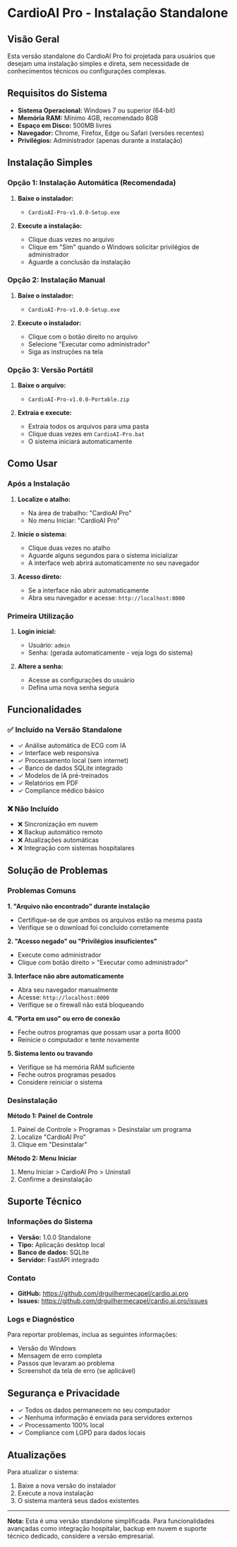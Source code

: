 # CardioAI Pro - Instalação Standalone

## Visão Geral

Esta versão standalone do CardioAI Pro foi projetada para usuários que desejam uma instalação simples e direta, sem necessidade de conhecimentos técnicos ou configurações complexas.

## Requisitos do Sistema

- **Sistema Operacional:** Windows 7 ou superior (64-bit)
- **Memória RAM:** Mínimo 4GB, recomendado 8GB
- **Espaço em Disco:** 500MB livres
- **Navegador:** Chrome, Firefox, Edge ou Safari (versões recentes)
- **Privilégios:** Administrador (apenas durante a instalação)

## Instalação Simples

### Opção 1: Instalação Automática (Recomendada)

1. **Baixe o instalador:**
   - `CardioAI-Pro-v1.0.0-Setup.exe`

2. **Execute a instalação:**
   - Clique duas vezes no arquivo
   - Clique em "Sim" quando o Windows solicitar privilégios de administrador
   - Aguarde a conclusão da instalação

### Opção 2: Instalação Manual

1. **Baixe o instalador:**
   - `CardioAI-Pro-v1.0.0-Setup.exe`

2. **Execute o instalador:**
   - Clique com o botão direito no arquivo
   - Selecione "Executar como administrador"
   - Siga as instruções na tela

### Opção 3: Versão Portátil

1. **Baixe o arquivo:**
   - `CardioAI-Pro-v1.0.0-Portable.zip`

2. **Extraia e execute:**
   - Extraia todos os arquivos para uma pasta
   - Clique duas vezes em `CardioAI-Pro.bat`
   - O sistema iniciará automaticamente

## Como Usar

### Após a Instalação

1. **Localize o atalho:**
   - Na área de trabalho: "CardioAI Pro"
   - No menu Iniciar: "CardioAI Pro"

2. **Inicie o sistema:**
   - Clique duas vezes no atalho
   - Aguarde alguns segundos para o sistema inicializar
   - A interface web abrirá automaticamente no seu navegador

3. **Acesso direto:**
   - Se a interface não abrir automaticamente
   - Abra seu navegador e acesse: `http://localhost:8000`

### Primeira Utilização

1. **Login inicial:**
   - Usuário: `admin`
   - Senha: (gerada automaticamente - veja logs do sistema)

2. **Altere a senha:**
   - Acesse as configurações do usuário
   - Defina uma nova senha segura

## Funcionalidades

### ✅ Incluído na Versão Standalone

- ✓ Análise automática de ECG com IA
- ✓ Interface web responsiva
- ✓ Processamento local (sem internet)
- ✓ Banco de dados SQLite integrado
- ✓ Modelos de IA pré-treinados
- ✓ Relatórios em PDF
- ✓ Compliance médico básico

### ❌ Não Incluído

- ❌ Sincronização em nuvem
- ❌ Backup automático remoto
- ❌ Atualizações automáticas
- ❌ Integração com sistemas hospitalares

## Solução de Problemas

### Problemas Comuns

**1. "Arquivo não encontrado" durante instalação**
- Certifique-se de que ambos os arquivos estão na mesma pasta
- Verifique se o download foi concluído corretamente

**2. "Acesso negado" ou "Privilégios insuficientes"**
- Execute como administrador
- Clique com botão direito > "Executar como administrador"

**3. Interface não abre automaticamente**
- Abra seu navegador manualmente
- Acesse: `http://localhost:8000`
- Verifique se o firewall não está bloqueando

**4. "Porta em uso" ou erro de conexão**
- Feche outros programas que possam usar a porta 8000
- Reinicie o computador e tente novamente

**5. Sistema lento ou travando**
- Verifique se há memória RAM suficiente
- Feche outros programas pesados
- Considere reiniciar o sistema

### Desinstalação

**Método 1: Painel de Controle**
1. Painel de Controle > Programas > Desinstalar um programa
2. Localize "CardioAI Pro"
3. Clique em "Desinstalar"

**Método 2: Menu Iniciar**
1. Menu Iniciar > CardioAI Pro > Uninstall
2. Confirme a desinstalação

## Suporte Técnico

### Informações do Sistema
- **Versão:** 1.0.0 Standalone
- **Tipo:** Aplicação desktop local
- **Banco de dados:** SQLite
- **Servidor:** FastAPI integrado

### Contato
- **GitHub:** https://github.com/drguilhermecapel/cardio.ai.pro
- **Issues:** https://github.com/drguilhermecapel/cardio.ai.pro/issues

### Logs e Diagnóstico

Para reportar problemas, inclua as seguintes informações:
- Versão do Windows
- Mensagem de erro completa
- Passos que levaram ao problema
- Screenshot da tela de erro (se aplicável)

## Segurança e Privacidade

- ✓ Todos os dados permanecem no seu computador
- ✓ Nenhuma informação é enviada para servidores externos
- ✓ Processamento 100% local
- ✓ Compliance com LGPD para dados locais

## Atualizações

Para atualizar o sistema:
1. Baixe a nova versão do instalador
2. Execute a nova instalação
3. O sistema manterá seus dados existentes

---

**Nota:** Esta é uma versão standalone simplificada. Para funcionalidades avançadas como integração hospitalar, backup em nuvem e suporte técnico dedicado, considere a versão empresarial.
